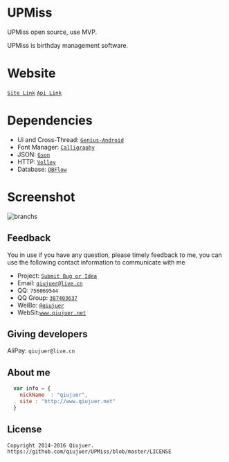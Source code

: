 # UPMiss
UPMiss open source, use MVP.

UPMiss is birthday management software.


# Website
[`Site Link`](http://www.qiujuer.net/works/Show/9)
[`Api Link`](http://upmiss.qiujuer.net/help)

# Dependencies

* Ui and Cross-Thread: [`Genius-Android`](https://github.com/qiujuer/Genius-Android)
* Font Manager: [`Calligraphy`](https://github.com/chrisjenx/Calligraphy)
* JSON: [`Gson`](https://github.com/google/gson)
* HTTP: [`Volley`](https://github.com/mcxiaoke/android-volley)
* Database: [`DBFlow`](https://github.com/Raizlabs/DBFlow)


# Screenshot
![branchs](https://raw.githubusercontent.com/qiujuer/Genius-Android/master/caprice/release/branchs.png)


## Feedback

You in use if you have any question, please timely feedback to me, you can use the following contact information to communicate with me

* Project: [`Submit Bug or Idea`](https://github.com/qiujuer/UPMiss/issues)
* Email: [`qiujuer@live.cn`](mailto:qiujuer@live.cn)
* QQ: `756069544`
* QQ Group: [`387403637`](http://shang.qq.com/wpa/qunwpa?idkey=3f1ed8e41ed84b07775ca593032c5d956fbd8c3320ce94817bace00549d58a8f)
* WeiBo: [`@qiujuer`](http://weibo.com/qiujuer)
* WebSit:[`www.qiujuer.net`](http://www.qiujuer.net)


## Giving developers

AliPay: `qiujuer@live.cn`



## About me

```javascript
  var info = {
    nickName  : "qiujuer",
    site : "http://www.qiujuer.net"
  }
```



License
--------

    Copyright 2014-2016 Qiujuer.
    https://github.com/qiujuer/UPMiss/blob/master/LICENSE
